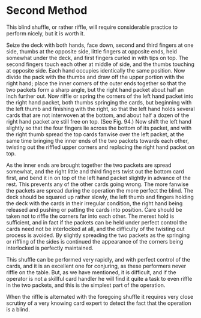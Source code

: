 # Second Method

This blind shuffle, or rather riffle, will require considerable practice to perform nicely, but it is worth it.

Seize the deck with both hands, face down, second and third fingers at one side, thumbs at the opposite side, little fingers at opposite ends, held somewhat under the deck, and first fingers curled in with tips on top. The second fingers touch each other at middle of side, and the thumbs touching at opposite side. Each hand occupies identically the same position. Now divide the pack with the thumbs and draw off the upper portion with the right hand; place the inner corners of the outer ends together so that the two packets form a sharp angle, but the right hand packet about half an inch further out. Now riffle or spring the corners of the left hand packet into the right hand packet, both thumbs springing the cards, but beginning with the left thumb and finishing with the right, so that the left hand holds several cards that are not interwoven at the bottom, and about half a dozen of the right hand packet are still free on top. \(See Fig. 94.\) Now shift the left hand slightly so that the four fingers lie across the bottom of its packet, and with the right thumb spread the top cards fanwise over the left packet, at the same time bringing the inner ends of the two packets towards each other, twisting out the riffled upper corners and replacing the right hand packet on top.

As the inner ends are brought together the two packets are spread somewhat, and the right little and third fingers twist out the bottom card first, and bend it in on top of the left hand packet slightly in advance of the rest. This prevents any of the other cards going wrong. The more fanwise the packets are spread during the operation the more perfect the blind. The deck should be squared up rather slowly, the left thumb and fingers holding the deck with the cards in their irregular condition, the right hand being released and pushing or patting the cards into position. Care should be taken not to riffle the corners far into each other. The merest hold is sufficient, and in fact if the packets can be held under perfect control the cards need not be interlocked at all, and the difficulty of the twisting out process is avoided. By slightly spreading the two packets as the springing or riffling of the sides is continued the appearance of the corners being interlocked is perfectly maintained.

This shuffle can be performed very rapidly, and with perfect control of the cards, and it is an excellent one for conjuring, as these performers never riffle on the table. But, as we have mentioned, it is difficult, and if the operator is not a skillful card handler he will find it quite a task to even riffle in the two packets, and this is the simplest part of the operation.

When the riffle is alternated with the foregoing shuffle it requires very close scrutiny of a very knowing card expert to detect the fact that the operation is a blind.

